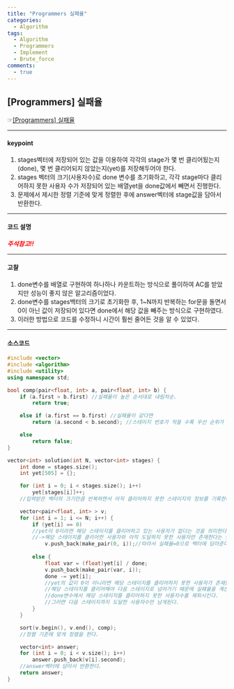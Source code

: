 ```yaml
---
title: "Programmers 실패율"
categories:
  - Algorithm
tags:
  - Algorithm
  - Programmers
  - Implement
  - Brute_force
comments:
  - true
---
```


## [Programmers] 실패율
 ☞[[Programmers] 실패율](https://programmers.co.kr/learn/courses/30/lessons/42889)

---

#### keypoint
1. stages벡터에 저장되어 있는 값을 이용하여 각각의 stage가 몇 번 클리어됬는지(done), 몇 번 클리어되지 않았는지(yet)를 저장해두어야 한다.
2. stages 벡터의 크기(사용자수)로 done 변수를 초기화하고, 각각 stage마다 클리어하지 못한 사용자 수가 저장되어 있는 배열yet을 done값에서 빼면서 진행한다.
3. 문제에서 제시한 정렬 기준에 맞게 정렬한 후에 answer벡터에 stage값을 담아서 반환한다.

---

#### 코드 설명
<span style= "color:red">___주석참고!!___</span>

---

#### 고찰
1. done변수를 배열로 구현하여 하나하나 카운트하는 방식으로 풀이하여 AC를 받았지만 성능이 좋지 않은 알고리즘이었다.
2. done변수를 stages백터의 크기로 초기화한 후, 1~N까지 반복하는 for문을 돌면서 0이 아닌 값이 저장되어 있다면 done에서 해당 값을 빼주는 방식으로 구현하였다.
3. 이러한 방법으로 코드를 수정하니 시간이 훨씬 줄어든 것을 알 수 있었다.

---

#### 소스코드

```cpp
#include <vector>
#include <algorithm>
#include <utility>
using namespace std;

bool comp(pair<float, int> a, pair<float, int> b) {
	if (a.first > b.first) //실패율이 높은 순서대로 내림차순.
		return true;

	else if (a.first == b.first) //실패율이 같다면
		return (a.second < b.second); //스테이지 번호가 작을 수록 우선 순위가 높다.

	else
		return false;
}

vector<int> solution(int N, vector<int> stages) {
	int done = stages.size();
	int yet[505] = {};

	for (int i = 0; i < stages.size(); i++) 
		yet[stages[i]]++;
	//입력받은 벡터의 크기만큼 반복하면서 아직 클리어하지 못한 스테이지의 정보를 기록한다.

	vector<pair<float, int> > v;
	for (int i = 1; i <= N; i++) {
		if (yet[i] == 0) 
		//yet이 0이라면 해당 스테이지를 클리어하고 있는 사용자가 없다는 것을 의미한다.
		//->해당 스테이지를 클리어한 사용자와 아직 도달하지 못한 사용자만 존재한다는 뜻.
			v.push_back(make_pair(0, i));//따라서 실패율=0으로 벡터에 담아준다.
	
		else {
			float var = (float)yet[i] / done;
			v.push_back(make_pair(var, i));
			done -= yet[i];
			//yet의 값이 0이 아니라면 해당 스테이지를 클리어하지 못한 사용자가 존재한다는 의미이다.
			//해당 스테이지를 클리어해야 다음 스테이지로 넘어가기 때문에 실패율을 계산하여 벡터에 담고,
			//done변수에서 해당 스테이지를 클리어하지 못한 사용자수를 제외시킨다.
			//그러면 다음 스테이지까지 도달한 사용자수만 남게된다.
		}
	}

	sort(v.begin(), v.end(), comp);
	//정렬 기준에 맞게 정렬을 한다.

	vector<int> answer;
	for (int i = 0; i < v.size(); i++) 
		answer.push_back(v[i].second);
	//answer벡터에 담아서 반환한다.
	return answer;
}
```